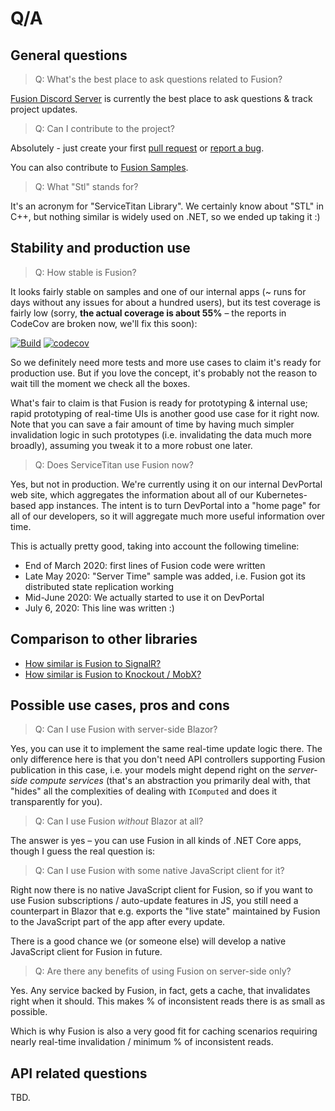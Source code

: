 # Q/A

## General questions

> Q: What's the best place to ask questions related to Fusion?

[Fusion Discord Server] is currently the best 
place to ask questions & track project updates. 

> Q: Can I contribute to the project?

Absolutely - just create your first 
[pull request](https://github.com/servicetitan/Stl.Fusion/pulls) or 
[report a bug](https://github.com/servicetitan/Stl.Fusion/issues).

You can also contribute to [Fusion Samples].

> Q: What "Stl" stands for?

It's an acronym for "ServiceTitan Library". We certainly know about "STL" 
in C++, but nothing similar is widely used on .NET, so we ended up taking it :)

## Stability and production use

> Q: How stable is Fusion?

It looks fairly stable on samples and one of our internal apps 
(~ runs for days without any issues for about a hundred users), 
but its test coverage is fairly low (sorry, **the actual coverage is about 55%** &ndash; the reports in CodeCov are broken now, we'll fix this soon):

[![Build](https://github.com/servicetitan/Stl.Fusion/workflows/Build/badge.svg)](https://github.com/servicetitan/Stl.Fusion/actions?query=workflow%3A%22Build%22)
[![codecov](https://codecov.io/gh/servicetitan/Stl.Fusion/branch/master/graph/badge.svg)](https://codecov.io/gh/servicetitan/Stl.Fusion)

So we definitely need more tests and more use cases to claim it's ready for production use.
But if you love the concept, it's probably not the reason to wait till the moment
we check all the boxes.

What's fair to claim is that Fusion is ready for prototyping & internal use; 
rapid prototyping of real-time UIs is another good use case for it right now.
Note that you can save a fair amount of time by having much simpler invalidation
logic in such prototypes (i.e. invalidating the data much more broadly), 
assuming you tweak it to a more robust one later.

> Q: Does ServiceTitan use Fusion now?

Yes, but not in production. We're currently using it on our internal DevPortal web site, 
which aggregates the information about all of our Kubernetes-based app instances.
The intent is to turn DevPortal into a "home page" for all of our developers, 
so it will aggregate much more useful information over time.

This is actually pretty good, taking into account the following timeline:
* End of March 2020: first lines of Fusion code were written
* Late May 2020: "Server Time" sample was added, i.e. Fusion got its 
  distributed state replication working
* Mid-June 2020: We actually started to use it on DevPortal
* July 6, 2020: This line was written :)    

## Comparison to other libraries

* [How similar is Fusion to SignalR?](https://medium.com/@alexyakunin/how-similar-is-stl-fusion-to-signalr-e751c14b70c3?source=friends_link&sk=241d5293494e352f3db338d93c352249)
* [How similar is Fusion to Knockout / MobX?](https://medium.com/@alexyakunin/how-similar-is-stl-fusion-to-knockout-mobx-fcebd0bef5d5?source=friends_link&sk=a808f7c46c4d5613605f8ada732e790e)

## Possible use cases, pros and cons

> Q: Can I use Fusion with server-side Blazor?

Yes, you can use it to implement the same real-time update logic there. 
The only difference here is that you don't need API controllers supporting
Fusion publication in this case, i.e. your models might depend right on the 
*server-side compute services* (that's an abstraction you primarily deal with, 
that "hides" all the complexities of dealing with `IComputed` 
and does it transparently for you).

> Q: Can I use Fusion *without* Blazor at all?

The answer is yes &ndash; you can use Fusion in all kinds of .NET Core 
apps, though I guess the real question is:

> Q: Can I use Fusion with some native JavaScript client for it?

Right now there is no native JavaScript client for Fusion, so if you
want to use Fusion subscriptions / auto-update features in JS,
you still need a counterpart in Blazor that e.g. exports the "live state" 
maintained by Fusion to the JavaScript part of the app after every update.

There is a good chance we (or someone else) will develop a native 
JavaScript client for Fusion in future.

> Q: Are there any benefits of using Fusion on server-side only?

Yes. Any service backed by Fusion, in fact, gets a cache, that invalidates 
right when it should. This makes % of inconsistent reads there is as small
as possible. 

Which is why Fusion is also a very good fit for caching scenarios requiring
nearly real-time invalidation / minimum % of inconsistent reads.

## API related questions

TBD.

[Fusion Discord Server]: https://discord.gg/EKEwv6d
[Fusion Samples]: https://github.com/servicetitan/Stl.Fusion.Samples